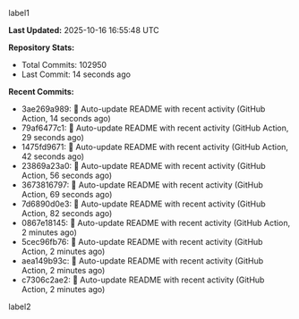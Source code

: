 
label1 
<!-- ACTIVITY_START -->
**Last Updated:** 2025-10-16 16:55:48 UTC

**Repository Stats:**
- Total Commits: 102950
- Last Commit: 14 seconds ago

**Recent Commits:**
- 3ae269a989: 🤖 Auto-update README with recent activity (GitHub Action, 14 seconds ago)
- 79af6477c1: 🤖 Auto-update README with recent activity (GitHub Action, 29 seconds ago)
- 1475fd9671: 🤖 Auto-update README with recent activity (GitHub Action, 42 seconds ago)
- 23869a23a0: 🤖 Auto-update README with recent activity (GitHub Action, 56 seconds ago)
- 3673816797: 🤖 Auto-update README with recent activity (GitHub Action, 69 seconds ago)
- 7d6890d0e3: 🤖 Auto-update README with recent activity (GitHub Action, 82 seconds ago)
- 0867e18145: 🤖 Auto-update README with recent activity (GitHub Action, 2 minutes ago)
- 5cec96fb76: 🤖 Auto-update README with recent activity (GitHub Action, 2 minutes ago)
- aea149b93c: 🤖 Auto-update README with recent activity (GitHub Action, 2 minutes ago)
- c7306c2ae2: 🤖 Auto-update README with recent activity (GitHub Action, 2 minutes ago)
<!-- ACTIVITY_END -->

label2
